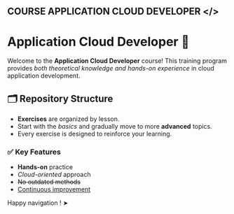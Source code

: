 ## COURSE APPLICATION CLOUD DEVELOPER </>

# Application Cloud Developer 🚀  

Welcome to the **Application Cloud Developer** course! This training program provides *both theoretical knowledge and hands-on experience* in cloud application development.  

## 🗂 Repository Structure  

- **Exercises** are organized by lesson.  
- Start with the _basics_ and gradually move to more **advanced** topics.  
- Every exercise is designed to reinforce your learning.  

### ✅ Key Features  

- **Hands-on** practice  
- *Cloud-oriented* approach  
- ~~No outdated methods~~  
- <u>Continuous improvement</u>  

Happy navigation ! ➤ 
